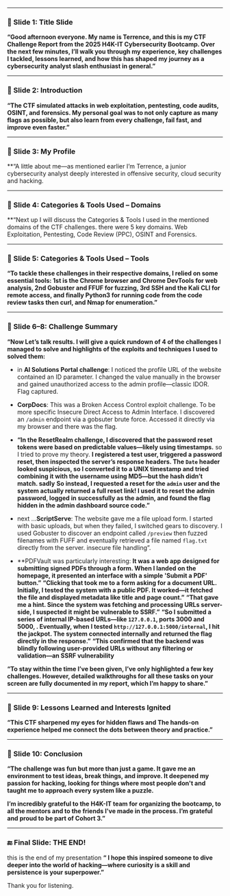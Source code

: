 
---

### 🔹 Slide 1: Title Slide

**“Good afternoon everyone. My name is Terrence, and this is my CTF Challenge Report from the 2025 H4K-IT Cybersecurity Bootcamp. Over the next few minutes, I’ll walk you through my experience, key challenges I tackled, lessons learned, and how this has shaped my journey as a cybersecurity analyst slash enthusiast in general.”**

---

### 🔹 Slide 2: Introduction

**“The CTF simulated attacks in web exploitation, pentesting, code audits, OSINT, and forensics. My personal goal was to not only capture as many flags as possible, but also learn from every challenge, fail fast, and improve even faster.”**

---

### 🔹 Slide 3: My Profile

**“A little about me—as mentioned earlier I’m Terrence, a junior cybersecurity analyst deeply interested in offensive security, cloud security and hacking.

---

### 🔹 Slide 4: Categories & Tools Used – Domains

**“Next up I will discuss the Categories & Tools I used in the mentioned domains of the CTF challenges. 
there were 5 key domains. 
Web Exploitation, Pentesting, Code Review (PPC), OSINT and Forensics.

---

### 🔹 Slide 5: Categories & Tools Used – Tools

**“To tackle these challenges in their respective domains, I relied on some essential tools: 
1st is the Chrome browser and Chrome DevTools for web analysis, 
2nd Gobuster and FFUF for fuzzing, 
3rd SSH and the Kali CLI for remote access, and 
finally Python3 for running code from the code review tasks
then curl, and Nmap for enumeration.”**

---

### 🔹 Slide 6–8: Challenge Summary

**“Now Let’s talk results.
I will give a quick rundown of 4 of the challenges I managed to solve and highlights of the exploits and techniques I used to solved them:**

- in **AI Solutions Portal challenge**: I noticed the profile URL of the website contained an ID parameter. I changed the value manually in the browser and gained unauthorized access to the admin profile—classic IDOR. Flag captured.

- **CorpDocs**:  This was a Broken Access Control exploit challenge. To be more specific Insecure Direct Access to Admin Interface. I discovered an `/admin` endpoint via a gobsuter brute force. Accessed it directly via my browser and there was the flag. 

- **“In the ResetRealm challenge, I discovered that the password reset tokens were based on predictable values—likely using timestamps.**  so I tried to prove my theory.
	**I registered a test user, triggered a password reset, then inspected the server’s response headers. The `Date` header looked suspicious, so I converted it to a UNIX timestamp and tried combining it with the username using MD5—but the hash didn’t match. sadly**
	**So instead, I requested a reset for the `admin` user and the system actually returned a full reset link! I used it to reset the admin password, logged in successfully as the admin, and found the flag hidden in the admin dashboard source code.”**

- next ...**ScriptServe**: The website gave me a file upload form. I started with basic uploads, but when they failed, I switched gears to discovery. I used Gobuster to discover an endpoint called `/preview` then fuzzed filenames with FUFF and eventually retrieved a file named `flag.txt` directly from the server. insecure file handling”.

- **PDFVault was particularly interesting: **It was a web app designed for submitting signed PDFs through a form. When I landed on the homepage, it presented an interface with a simple 'Submit a PDF' button.”**
	**“Clicking that took me to a form asking for a document URL. Initially, I tested the system with a public PDF. It worked—it fetched the file and displayed metadata like title and page count.”**
	**“That gave me a hint. Since the system was fetching and processing URLs server-side, I suspected it might be vulnerable to SSRF.”**
	**“So I submitted a series of internal IP-based URLs—like `127.0.0.1`, ports 3000 and 5000, . Eventually, when I tested `http://127.0.0.1:5000/internal`, I hit the jackpot. The system connected internally and returned the flag directly in the response.”**
	**“This confirmed that the backend was blindly following user-provided URLs without any filtering or validation—an SSRF vulnerability**

**“To stay within the time I’ve been given, I’ve only highlighted a few key challenges. However, detailed walkthroughs for all these tasks on your screen are fully documented in my report, which I’m happy to share.”**

---

### 🔹 Slide 9: Lessons Learned and Interests Ignited

**“This CTF sharpened my eyes for hidden flaws and The hands-on experience helped me connect the dots between theory and practice.”**

---

### 🔹 Slide 10: Conclusion

**“The challenge was fun but more than just a game. It gave me an environment to test ideas, break things, and improve. It deepened my passion for hacking, looking for things where most people don't and taught me to approach every system like a puzzle.**

**I’m incredibly grateful to the H4K-IT team for organizing the bootcamp, to all the mentors and to the friends I've made in the process. I’m grateful and proud to be part of Cohort 3.”**

---

### 🔚 Final Slide: THE END!

this is the end of my presentation
**“ I hope this inspired someone to dive deeper into the world of hacking—where curiosity is a skill and persistence is your superpower.”**

Thank you for listening.

